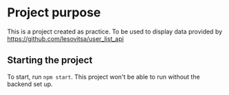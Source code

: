 # Project purpose

This is a project created as practice. To be used to display data provided by https://github.com/lesovitsa/user_list_api

## Starting the project

To start, run `npm start`. This project won't be able to run without the backend set up.
